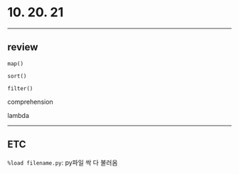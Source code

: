 # 10. 20. 21

<hr />



## review

`map()`

`sort()`

`filter()`

comprehension

lambda







<hr />

## ETC

`%load filename.py`: py파일 싹 다 불러옴





